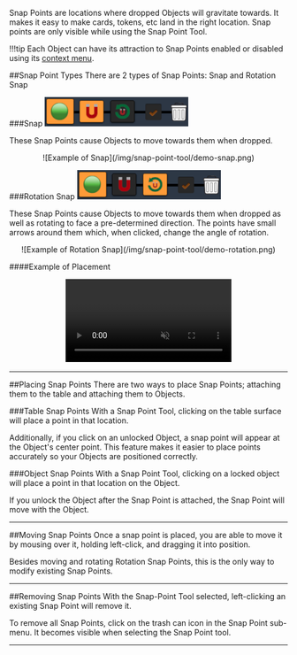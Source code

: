 Snap Points are locations where dropped Objects will gravitate towards. It makes it easy to make cards, tokens, etc land in the right location. Snap points are only visible while using the Snap Point Tool.



!!!tip
    Each Object can have its attraction to Snap Points enabled or disabled using its [context menu](/player-guides/context-menu).

##Snap Point Types
There are 2 types of Snap Points: Snap and Rotation Snap

###Snap
![Snap Menu](/img/snap-point-tool/snap-point-menu1.png)

These Snap Points cause Objects to move towards them when dropped.

<center>![Example of Snap](/img/snap-point-tool/demo-snap.png)</center>

###Rotation Snap
![Rotation Snap Menu](/img/snap-point-tool/snap-point-menu2.png)

These Snap Points cause Objects to move towards them when dropped as well as rotating to face a pre-determined direction. The points have small arrows around them which, when clicked, change the angle of rotation.

<center>![Example of Rotation Snap](/img/snap-point-tool/demo-rotation.png)</center>

####Example of Placement

<center>
    <video controls
        loop
        autoPlay
        muted
        src="/Tabletop-Simulator-Knowledge-Base/img/snap-point-tool/demo.webm">
        Sorry, your browser doesn't support embedded videos.
    </video>
</center>




---





##Placing Snap Points
There are two ways to place Snap Points; attaching them to the table and attaching them to Objects.

###Table Snap Points
With a Snap Point Tool, clicking on the table surface will place a point in that location.

Additionally, if you click on an unlocked Object, a snap point will appear at the Object's center point. This feature makes it easier to place points accurately so your Objects are positioned correctly.

###Object Snap Points
With a Snap Point Tool, clicking on a locked object will place a point in that location on the Object.

If you unlock the Object after the Snap Point is attached, the Snap Point will move with the Object.

---


##Moving Snap Points
Once a snap point is placed, you are able to move it by mousing over it, holding left-click, and dragging it into position.

Besides moving and rotating Rotation Snap Points, this is the only way to modify existing Snap Points.




---

##Removing Snap Points
With the Snap-Point Tool selected, left-clicking an existing Snap Point will remove it.

To remove all Snap Points, click on the trash can icon in the Snap Point sub-menu. It becomes visible when selecting the Snap Point tool.


---
